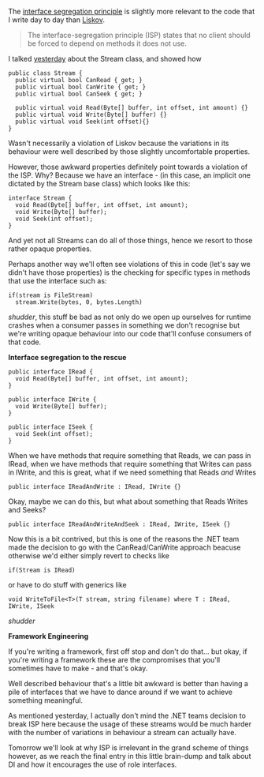 The [interface segregation principle](http://en.wikipedia.org/wiki/Interface_segregation_principle) is slightly more relevant to the code that I write day to day than [Liskov](/entries/my-relationship-with-solid---the-misunderstood-l.html).

  <blockquote>
  The interface-segregation principle (ISP) states that no client should be forced to depend on methods it does not use. 
  </blockquote>

I talked [yesterday](/entries/my-relationship-with-solid---the-misunderstood-l.html) about the Stream class, and showed how

    public class Stream {
      public virtual bool CanRead { get; }
      public virtual bool CanWrite { get; }
      public virtual bool CanSeek { get; }

      public virtual void Read(Byte[] buffer, int offset, int amount) {}
      public virtual void Write(Byte[] buffer) {}
      public virtual void Seek(int offset){}
    }

Wasn't necessarily a violation of Liskov because the variations in its behaviour were well described by those slightly uncomfortable properties.

However, those awkward properties definitely point towards a violation of the ISP. Why? Because we have an interface - (in this case, an implicit one dictated by the Stream base class) which looks like this:


    interface Stream {
      void Read(Byte[] buffer, int offset, int amount);
      void Write(Byte[] buffer);
      void Seek(int offset);
    }

And yet not all Streams can do all of those things, hence we resort to those rather opaque properties.

Perhaps another way we'll often see violations of this in code (let's say we didn't have those properties) is the checking for specific types in methods that use the interface such as:

    if(stream is FileStream)
      stream.Write(bytes, 0, bytes.Length)

*shudder*, this stuff be bad as not only do we open up ourselves for runtime crashes when a consumer passes in something we don't recognise but we're writing opaque behaviour into our code that'll confuse consumers of that code.

**Interface segregation to the rescue**

    public interface IRead {
      void Read(Byte[] buffer, int offset, int amount);
    }

    public interface IWrite {
      void Write(Byte[] buffer);
    }

    public interface ISeek {
      void Seek(int offset);
    }
  
When we have methods that require something that Reads, we can pass in IRead, when we have methods that require something that Writes can pass in IWrite, and this is great, what if we need something that Reads *and* Writes

    public interface IReadAndWrite : IRead, IWrite {}

Okay, maybe we can do this, but what about something that Reads Writes and Seeks?

    public interface IReadAndWriteAndSeek : IRead, IWrite, ISeek {}

Now this is a bit contrived, but this is one of the reasons the .NET team made the decision to go with the CanRead/CanWrite approach beacuse otherwise we'd either simply revert to checks like

    if(Stream is IRead)

or have to do stuff with generics like

    void WriteToFile<T>(T stream, string filename) where T : IRead, IWrite, ISeek

*shudder*

**Framework Engineering**

If you're writing a framework, first off stop and don't do that... but okay, if you're writing a framework these are the compromises that you'll sometimes have to make - and that's okay.

Well described behaviour that's a little bit awkward is better than having a pile of interfaces that we have to dance around if we want to achieve something meaningful.

As mentioned yesterday, I actually don't mind the .NET teams decision to break ISP here because the usage of these streams would be much harder with the number of variations in behaviour a stream can actually have.

Tomorrow we'll look at why ISP is irrelevant in the grand scheme of things however, as we reach the final entry in this little brain-dump and talk about DI and how it encourages the use of role interfaces.




